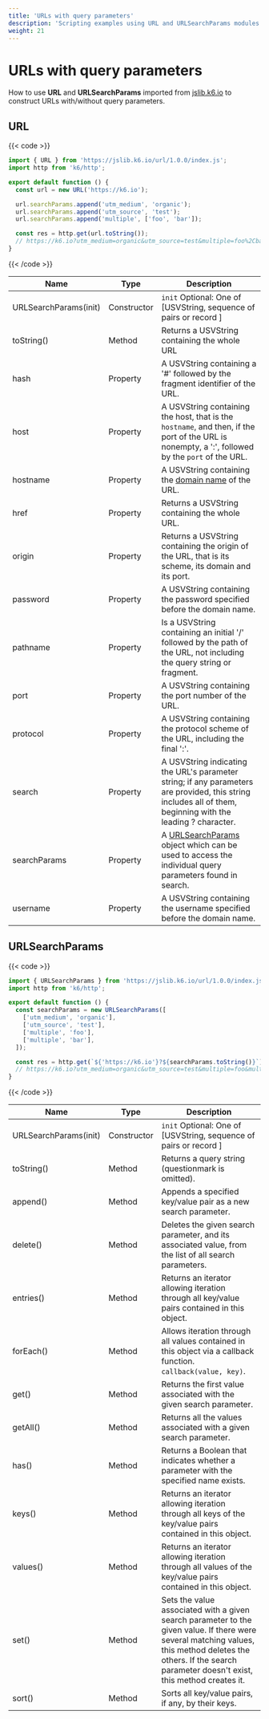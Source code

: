 ```yaml
---
title: 'URLs with query parameters'
description: 'Scripting examples using URL and URLSearchParams modules.'
weight: 21
---
```


# URLs with query parameters

How to use **URL** and **URLSearchParams** imported from [jslib.k6.io](https://grafana.com/docs/k6/<K6_VERSION>/using-k6/modules#the-jslib-repository) to construct URLs with/without query parameters.

## URL

{{< code >}}

```javascript
import { URL } from 'https://jslib.k6.io/url/1.0.0/index.js';
import http from 'k6/http';

export default function () {
  const url = new URL('https://k6.io');

  url.searchParams.append('utm_medium', 'organic');
  url.searchParams.append('utm_source', 'test');
  url.searchParams.append('multiple', ['foo', 'bar']);

  const res = http.get(url.toString());
  // https://k6.io?utm_medium=organic&utm_source=test&multiple=foo%2Cbar
}
```

{{< /code >}}

<!-- vale off -->

| Name                  | Type        | Description                                                                                                                                                  |
| --------------------- | ----------- | ------------------------------------------------------------------------------------------------------------------------------------------------------------ |
| URLSearchParams(init) | Constructor | `init` Optional: One of [USVString, sequence of pairs or record ]                                                                                            |
| toString()            | Method      | Returns a USVString containing the whole URL                                                                                                                 |
| hash                  | Property    | A USVString containing a '#' followed by the fragment identifier of the URL.                                                                                 |
| host                  | Property    | A USVString containing the host, that is the `hostname`, and then, if the port of the URL is nonempty, a ':', followed by the `port` of the URL.             |
| hostname              | Property    | A USVString containing the [domain name](https://developer.mozilla.org/en-US/docs/Glossary/Domain_name) of the URL.                                          |
| href                  | Property    | Returns a USVString containing the whole URL.                                                                                                                |
| origin                | Property    | Returns a USVString containing the origin of the URL, that is its scheme, its domain and its port.                                                           |
| password              | Property    | A USVString containing the password specified before the domain name.                                                                                        |
| pathname              | Property    | Is a USVString containing an initial '/' followed by the path of the URL, not including the query string or fragment.                                        |
| port                  | Property    | A USVString containing the port number of the URL.                                                                                                           |
| protocol              | Property    | A USVString containing the protocol scheme of the URL, including the final ':'.                                                                              |
| search                | Property    | A USVString indicating the URL's parameter string; if any parameters are provided, this string includes all of them, beginning with the leading ? character. |
| searchParams          | Property    | A [URLSearchParams](#urlsearchparams) object which can be used to access the individual query parameters found in search.                                    |
| username              | Property    | A USVString containing the username specified before the domain name.                                                                                        |

<!-- vale on -->

## URLSearchParams

{{< code >}}

```javascript
import { URLSearchParams } from 'https://jslib.k6.io/url/1.0.0/index.js';
import http from 'k6/http';

export default function () {
  const searchParams = new URLSearchParams([
    ['utm_medium', 'organic'],
    ['utm_source', 'test'],
    ['multiple', 'foo'],
    ['multiple', 'bar'],
  ]);

  const res = http.get(`${'https://k6.io'}?${searchParams.toString()}`);
  // https://k6.io?utm_medium=organic&utm_source=test&multiple=foo&multiple=bar
}
```

{{< /code >}}

| Name                  | Type        | Description                                                                                                                                                                                                       |
| --------------------- | ----------- | ----------------------------------------------------------------------------------------------------------------------------------------------------------------------------------------------------------------- |
| URLSearchParams(init) | Constructor | `init` Optional: One of [USVString, sequence of pairs or record ]                                                                                                                                                 |
| toString()            | Method      | Returns a query string (questionmark is omitted).                                                                                                                                                                 |
| append()              | Method      | Appends a specified key/value pair as a new search parameter.                                                                                                                                                     |
| delete()              | Method      | Deletes the given search parameter, and its associated value, from the list of all search parameters.                                                                                                             |
| entries()             | Method      | Returns an iterator allowing iteration through all key/value pairs contained in this object.                                                                                                                      |
| forEach()             | Method      | Allows iteration through all values contained in this object via a callback function. `callback(value, key)`.                                                                                                     |
| get()                 | Method      | Returns the first value associated with the given search parameter.                                                                                                                                               |
| getAll()              | Method      | Returns all the values associated with a given search parameter.                                                                                                                                                  |
| has()                 | Method      | Returns a Boolean that indicates whether a parameter with the specified name exists.                                                                                                                              |
| keys()                | Method      | Returns an iterator allowing iteration through all keys of the key/value pairs contained in this object.                                                                                                          |
| values()              | Method      | Returns an iterator allowing iteration through all values of the key/value pairs contained in this object.                                                                                                        |
| set()                 | Method      | Sets the value associated with a given search parameter to the given value. If there were several matching values, this method deletes the others. If the search parameter doesn't exist, this method creates it. |
| sort()                | Method      | Sorts all key/value pairs, if any, by their keys.                                                                                                                                                                 |
